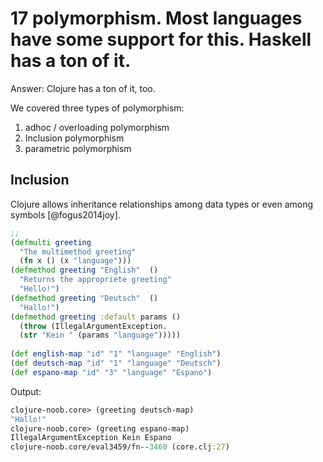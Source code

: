 # 17 polymorphism. Most languages have some support for this. Haskell has a ton of it. 

Answer: Clojure has a ton of it, too.

We covered three types of polymorphism:
1. adhoc / overloading polymorphism
2. Inclusion polymorphism
3. parametric polymorphism

## Inclusion
Clojure allows inheritance relationships among data types or even among symbols [@fogus2014joy].

```clojure
;; 
(defmulti greeting
  "The multimethod greeting"
  (fn x () (x "language")))
(defmethod greeting "English"  ()
  "Returns the appropriete greeting"
  "Hello!")
(defmethod greeting "Deutsch"  ()
  "Hallo!")
(defmethod greeting :default params ()
  (throw (IllegalArgumentException.
  (str "Kein " (params "language")))))
 
(def english-map "id" "1" "language" "English")
(def deutsch-map "id" "1" "language" "Deutsch")
(def espano-map "id" "3" "language" "Espano")
```
Output:
```clojure
clojure-noob.core> (greeting deutsch-map)
"Hallo!"
clojure-noob.core> (greeting espano-map)
IllegalArgumentException Kein Espano 
clojure-noob.core/eval3459/fn--3460 (core.clj:27)
```
